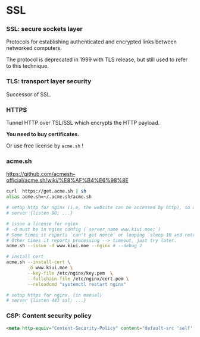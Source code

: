 # SSL



### SSL: secure sockets layer

Protocols for establishing authenticated and encrypted links between networked computers.

The protocol is deprecated in 1999 with TLS release, but still used to refer to this technique.



### TLS: transport layer security

Successor of SSL.



### HTTPS

Tunnel HTTP over TSL/SSL which encrypts the HTTP payload.

**You need to buy certificates.**

Or use free license by `acme.sh`  !



### acme.sh

https://github.com/acmesh-official/acme.sh/wiki/%E8%AF%B4%E6%98%8E

```bash
curl  https://get.acme.sh | sh
alias acme.sh=~/.acme.sh/acme.sh

# setup http for nginx (i.e, the website can be accessed by http), so acme.sh can verify your identity.
# server {listen 80; ...} 

# issue a license for nginx
# -d must be in nginx config (`server_name www.kiui.moe;`)
# Some times it reports `can't get nonce` or looping `sleep 10 and retry`, just re-run the code several times :)
# Other times it reports processing --> timeout, just try later.
acme.sh --issue -d www.kiui.moe --nginx # --debug 2

# install cert
acme.sh --install-cert \
        -d www.kiui.moe \
        --key-file /etc/nginx/key.pem  \
        --fullchain-file /etc/nginx/cert.pem \
        --reloadcmd "systemctl restart nginx"

# setup https for nginx. (in manual)
# server {listen 443 ssl; ...}
```





### CSP: Content security policy

```html
<meta http-equiv="Content-Security-Policy" content="default-src 'self'; img-src https://*; child-src 'none';">
```

